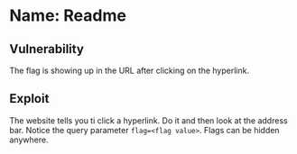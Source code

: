 # Name: Readme

## Vulnerability

The flag is showing up in the URL after clicking on the hyperlink.

## Exploit

The website tells you ti click a hyperlink.
Do it and then look at the address bar.
Notice the query parameter `flag=<flag value>`.
Flags can be hidden anywhere.
